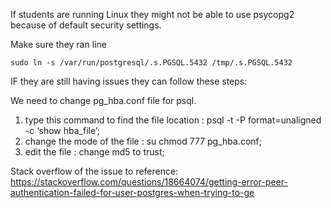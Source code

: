 If students are running Linux they might not be able to use psycopg2 because of default security settings.

Make sure they ran line
```
sudo ln -s /var/run/postgresql/.s.PGSQL.5432 /tmp/.s.PGSQL.5432
```

IF they are still having issues they can follow these steps:

We need to change pg_hba.conf file for psql.

1) type this command to find the file location : psql -t -P format=unaligned -c ‘show hba_file’;
2) change the mode of the file : su chmod 777 pg_hba.conf;
3) edit the file : change md5 to trust;


Stack overflow of the issue to reference:
https://stackoverflow.com/questions/18664074/getting-error-peer-authentication-failed-for-user-postgres-when-trying-to-ge

